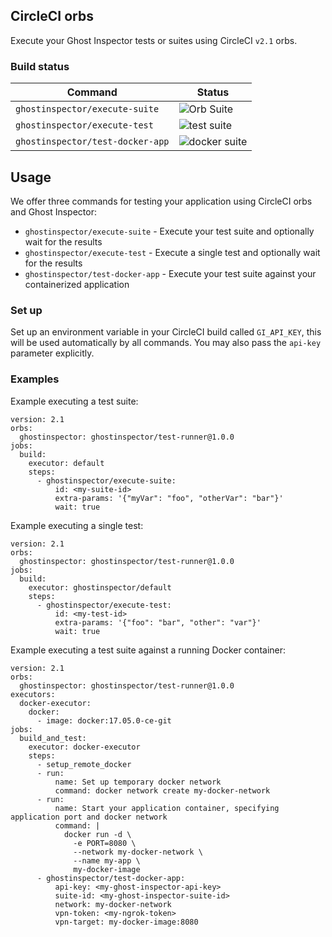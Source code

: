 CircleCI orbs
---

Execute your Ghost Inspector tests or suites using CircleCI `v2.1` orbs.

### Build status
| Command | Status |
| --- | --- |
| `ghostinspector/execute-suite` | ![Orb Suite](https://api.ghostinspector.com/v1/suites/5bdb1f808faf2b12926dcd62/status-badge) |
| `ghostinspector/execute-test` | ![test suite](https://api.ghostinspector.com/v1/tests/5bdb20218faf2b12926dd9c9/status-badge) |
| `ghostinspector/test-docker-app` | ![docker suite](https://api.ghostinspector.com/v1/suites/5bdb3d05d69d3646d07b4af1/status-badge) |


## Usage

We offer three commands for testing your application using CircleCI orbs and Ghost Inspector:

 * `ghostinspector/execute-suite` - Execute your test suite and optionally wait for the results
 * `ghostinspector/execute-test` - Execute a single test and optionally wait for the results
 * `ghostinspector/test-docker-app` - Execute your test suite against your containerized application 

### Set up
Set up an environment variable in your CircleCI build called `GI_API_KEY`, this will be used
automatically by all commands. You may also pass the `api-key` parameter explicitly.

### Examples
Example executing a test suite:
```
version: 2.1
orbs:
  ghostinspector: ghostinspector/test-runner@1.0.0
jobs:
  build:
    executor: default
    steps:
      - ghostinspector/execute-suite:
          id: <my-suite-id>
          extra-params: '{"myVar": "foo", "otherVar": "bar"}'
          wait: true
```
Example executing a single test:
```
version: 2.1
orbs:
  ghostinspector: ghostinspector/test-runner@1.0.0
jobs:
  build:
    executor: ghostinspector/default
    steps:
      - ghostinspector/execute-test:
          id: <my-test-id>
          extra-params: '{"foo": "bar", "other": "var"}'
          wait: true
```

Example executing a test suite against a running Docker container:
```
version: 2.1
orbs:
  ghostinspector: ghostinspector/test-runner@1.0.0
executors:
  docker-executor:
    docker:
      - image: docker:17.05.0-ce-git
jobs:
  build_and_test:
    executor: docker-executor
    steps:
      - setup_remote_docker
      - run:
          name: Set up temporary docker network
          command: docker network create my-docker-network
      - run:
          name: Start your application container, specifying application port and docker network
          command: |
            docker run -d \
              -e PORT=8080 \
              --network my-docker-network \
              --name my-app \
              my-docker-image
      - ghostinspector/test-docker-app:
          api-key: <my-ghost-inspector-api-key>
          suite-id: <my-ghost-inspector-suite-id>
          network: my-docker-network
          vpn-token: <my-ngrok-token>
          vpn-target: my-docker-image:8080
```

